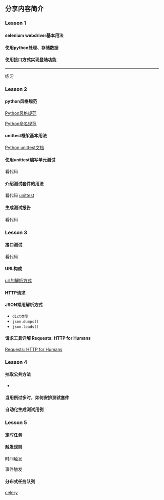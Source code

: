 分享内容简介
----

### Lesson 1

#### selenium webdriver基本用法

#### 使用python处理、存储数据

#### 使用接口方式实现登陆功能

----
练习

### Lesson 2

#### python风格规范

[Python风格规范](http://zh-google-styleguide.readthedocs.io/en/latest/google-python-styleguide/python_style_rules/)

[Python命名规范](https://www.jianshu.com/p/a793c0d960fe)

#### unittest框架基本用法

[Python unittest文档](https://docs.python.org/3/library/unittest.html)

#### 使用unittest编写单元测试

看代码

#### 介绍测试套件的用法

看代码
[unittest](https://docs.python.org/3/library/unittest.html)

#### 生成测试报告

看代码


### Lesson 3

#### 接口测试

看代码

#### URL构成

[url的解析方式](https://www.candypapi.com/2017/02/20/Analysis-of-the-url/)

#### HTTP请求

#### JSON常用解析方式

- `dict类型`
- `json.dumps()`
- `json.loads()`

#### 请求工具详解 Requests: HTTP for Humans

[Requests: HTTP for Humans](http://docs.python-requests.org/en/master/)


### Lesson 4

#### 抽取公共方法

- 

#### 当用例过多时，如何安排测试套件

#### 自动化生成测试用例

### Lesson 5

#### 定时任务

#### 触发规则

时间触发

事件触发

#### 分布式任务队列

[celery](http://www.celeryproject.org/)
